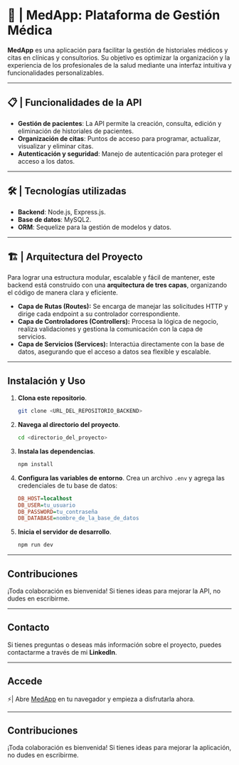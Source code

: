 # **🏥 | MedApp: Plataforma de Gestión Médica**

**MedApp** es una aplicación para facilitar la gestión de historiales médicos y citas en clínicas y consultorios. Su objetivo es optimizar la organización y la experiencia de los profesionales de la salud mediante una interfaz intuitiva y funcionalidades personalizables.

---

## 📋 | Funcionalidades de la API

* **Gestión de pacientes**: La API permite la creación, consulta, edición y eliminación de historiales de pacientes.
* **Organización de citas**: Puntos de acceso para programar, actualizar, visualizar y eliminar citas.
* **Autenticación y seguridad**: Manejo de autenticación para proteger el acceso a los datos.

---

## 🛠️ | Tecnologías utilizadas

* **Backend**: Node.js, Express.js.
* **Base de datos**: MySQL2.
* **ORM**: Sequelize para la gestión de modelos y datos.

---

## 🏗️ | Arquitectura del Proyecto

Para lograr una estructura modular, escalable y fácil de mantener, este backend está construido con una **arquitectura de tres capas**, organizando el código de manera clara y eficiente.

* **Capa de Rutas (Routes):** Se encarga de manejar las solicitudes HTTP y dirige cada endpoint a su controlador correspondiente.
* **Capa de Controladores (Controllers):** Procesa la lógica de negocio, realiza validaciones y gestiona la comunicación con la capa de servicios.
* **Capa de Servicios (Services):** Interactúa directamente con la base de datos, asegurando que el acceso a datos sea flexible y escalable.

---

## Instalación y Uso

1.  **Clona este repositorio**.
    ```bash
    git clone <URL_DEL_REPOSITORIO_BACKEND>
    ```

2.  **Navega al directorio del proyecto**.
    ```bash
    cd <directorio_del_proyecto>
    ```

3.  **Instala las dependencias**.
    ```bash
    npm install
    ```

4.  **Configura las variables de entorno**.
    Crea un archivo `.env` y agrega las credenciales de tu base de datos:
    ```ini
    DB_HOST=localhost
    DB_USER=tu_usuario
    DB_PASSWORD=tu_contraseña
    DB_DATABASE=nombre_de_la_base_de_datos
    ```

5.  **Inicia el servidor de desarrollo**.
    ```bash
    npm run dev
    ```

---

## Contribuciones

¡Toda colaboración es bienvenida! Si tienes ideas para mejorar la API, no dudes en escribirme.

---

## Contacto

Si tienes preguntas o deseas más información sobre el proyecto, puedes contactarme a través de mi **LinkedIn**.

---
   ## **Accede**
   
⚡| Abre [MedApp](https://themedapp.vercel.app/) en tu navegador y empieza a disfrutarla ahora.

---

## **Contribuciones**

¡Toda colaboración es bienvenida! Si tienes ideas para mejorar la aplicación, no dudes en escribirme.
